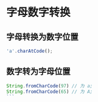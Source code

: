 
# 字母数字转换

## 字母转换为数字位置

```javascript
'a'.charAtCode();
```

## 数字转为字母位置

```javascript
String.fromCharCode(97) // 为 a;
String.fromCharCode(65) // 为 A;
```　